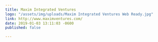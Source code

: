 ```yaml
---
title: Maxim Integrated Ventures
logo: "/assets/img/uploads/Maxim Integrated Ventures Web Ready.jpg"
link: http://www.maximventures.com/
date: 2019-01-03 13:11:03 -0600
published: false

---
```

